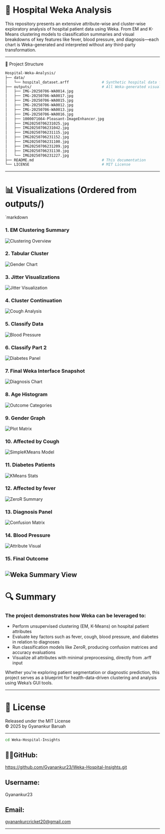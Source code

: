 # 🏥 Hospital Weka Analysis

This repository presents an extensive attribute-wise and cluster-wise exploratory analysis of hospital patient data using Weka. From EM and K-Means clustering models to classification summaries and visual breakdowns of key features like fever, blood pressure, and diagnosis—each chart is Weka-generated and interpreted without any third-party transformation.

---

📂 Project Structure

```bash
Hospital-Weka-Analysis/
├── data/
│   └── hospital_dataset.arff               # Synthetic hospital data for clustering & classification
├── outputs/                                # All Weka-generated visualizations (see below)
│   ├── IMG-20250706-WA0014.jpg
│   ├── IMG-20250706-WA0017.jpg
│   ├── IMG-20250706-WA0015.jpg
│   ├── IMG-20250706-WA0012.jpg
│   ├── IMG-20250706-WA0013.jpg
│   ├── IMG-20250706-WA0016.jpg
│   ├── 1000071664-Pleasant-ImageEnhancer.jpg
│   ├── IMG20250706231025.jpg
│   ├── IMG20250706231042.jpg
│   ├── IMG20250706231115.jpg
│   ├── IMG20250706231152.jpg
│   ├── IMG20250706231100.jpg
│   ├── IMG20250706231209.jpg
│   ├── IMG20250706231130.jpg
│   └── IMG20250706231227.jpg
├── README.md                               # This documentation
└── LICENSE                                 # MIT License
```

---

# 📊 Visualizations (Ordered from outputs/)

`markdown

### 1. EM Clustering Summary
![Clustering Overview](outputs/IMG-20250706-WA0014.jpg)

### 2. Tabular Cluster 
![Gender Chart](outputs/IMG-20250706-WA0017.jpg)

### 3. Jitter Visualizations
![Jitter Visualization](outputs/IMG-20250706-WA0015.jpg)

### 4. Cluster Continuation
![Cough Analysis](outputs/IMG-20250706-WA0012.jpg)

### 5. Classify Data
![Blood Pressure](outputs/IMG-20250706-WA0013.jpg)

### 6. Classify Part 2
![Diabetes Panel](outputs/IMG-20250706-WA0016.jpg)

### 7. Final Weka Interface Snapshot
![Diagnosis Chart](outputs/1000071664-Pleasant-ImageEnhancer.jpg)

### 8. Age Histogram 
![Outcome Categories](outputs/IMG_20250706_231025.jpg)

### 9. Gender Graph
![Plot Matrix](outputs/IMG_20250706_231042.jpg)

### 10. Affected by Cough 
![SimpleKMeans Model](outputs/IMG_20250706_231115.jpg)

### 11. Diabetes Patients 
![KMeans Stats](outputs/IMG_20250706_231152.jpg)

### 12. Affected by fever
![ZeroR Summary](outputs/IMG_20250706_231100.jpg)

### 13. Diagnosis Panel
![Confusion Matrix](outputs/IMG_20250706_231209.jpg)

### 14. Blood Pressure
![Attribute Visual](outputs/IMG_20250706_231130.jpg)

### 15. Final Outcome
![Weka Summary View](outputs/IMG_20250706_231227.jpg)
---

# 🔍 Summary

### The project demonstrates how Weka can be leveraged to:

- Perform unsupervised clustering (EM, K-Means) on hospital patient attributes
- Evaluate key factors such as fever, cough, blood pressure, and diabetes in relation to diagnoses
- Run classification models like ZeroR, producing confusion matrices and accuracy evaluations
- Visualize all attributes with minimal preprocessing, directly from .arff input

Whether you're exploring patient segmentation or diagnostic prediction, this project serves as a blueprint for health-data-driven clustering and analysis using Weka’s GUI tools.

---

# 🧾 License

Released under the MIT License  
© 2025 by Gyanankur Baruah

---

```bash
cd Weka-Hospital-Insights
```

## 👨‍💻GitHub:

https://github.com/Gyanankur23/Weka-Hospital-Insights.git  
## Username:
Gyanankur23  
## Email: 
gyanankurcricket20@gmail.com  

---
